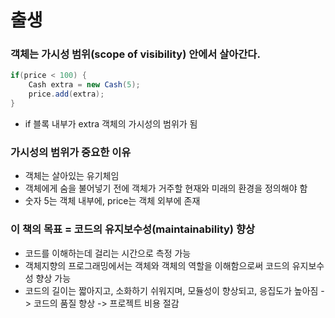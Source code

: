 # 출생

### 객체는 가시성 범위(scope of visibility) 안에서 살아간다.

```java
if(price < 100) {
    Cash extra = new Cash(5);
    price.add(extra);
}
```

- if 블록 내부가 extra 객체의 가시성의 범위가 됨

### 가시성의 범위가 중요한 이유
- 객체는 살아있는 유기체임
- 객체에게 숨을 불어넣기 전에 객체가 거주할 현재와 미래의 환경을 정의해야 함
- 숫자 5는 객체 내부에, price는 객체 외부에 존재

### 이 책의 목표 = 코드의 유지보수성(maintainability) 향상
- 코드를 이해하는데 걸리는 시간으로 측정 가능
- 객체지향의 프로그래밍에서는 객체와 객체의 역할을 이해함으로써 코드의 유지보수성 향상 가능
- 코드의 길이는 짧아지고, 소화하기 쉬워지며, 모듈성이 향상되고, 응집도가 높아짐 -> 코드의 품질 향상 -> 프로젝트 비용 절감
